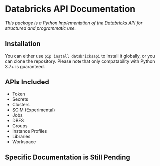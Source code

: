 # Databricks API Documentation
*This package is a Python Implementation of the [Databricks API](https://docs.databricks.com/api/latest/index.html) for structured and programmatic use.*

## Installation
You can either use `pip install databricksapi` to install it globally, or you can clone the repository. Please note that only compatability with Python 3.7+ is guaranteed.

## APIs Included
* Token
* Secrets
* Clusters
* SCIM (Experimental)
* Jobs
* DBFS
* Groups
* Instance Profiles
* Libraries
* Workspace

## Specific Documentation is Still Pending
